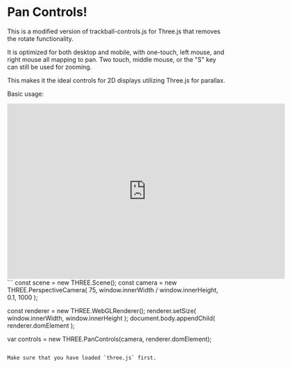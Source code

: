 # Pan Controls!

This is a modified version of trackball-controls.js for Three.js that removes the rotate functionality.

It is optimized for both desktop and mobile, with one-touch, left mouse, and right mouse all mapping to pan. Two touch, middle mouse, or the "S" key can still be used for zooming.

This makes it the ideal controls for 2D displays utilizing Three.js for parallax.


Basic usage:
<iframe src='https://gfycat.com/ifr/SneakyNeedyAmericancrow' frameborder='0' scrolling='no' allowfullscreen width='640' height='404'></iframe>
```
const scene = new THREE.Scene();
const camera = new THREE.PerspectiveCamera( 75, window.innerWidth / window.innerHeight, 0.1, 1000 );

const renderer = new THREE.WebGLRenderer();
renderer.setSize( window.innerWidth, window.innerHeight );
document.body.appendChild( renderer.domElement );

var controls = new THREE.PanControls(camera, renderer.domElement);
```

Make sure that you have loaded `three.js` first.

